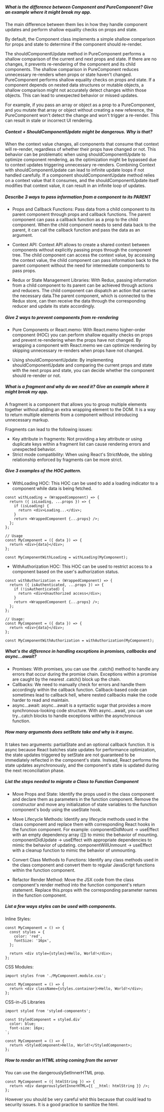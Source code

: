 ##### What is the difference between Component and PureComponent? Give an example where it might break my app.

The main difference between them lies in how they handle component updates and perform shallow equality checks on props and state.

By default, the Component class implements a simple shallow comparison for props and state to determine if the component should re-render.

The shouldComponentUpdate method in PureComponent performs a shallow comparison of the current and next props and state. If there are no changes, it prevents re-rendering of the component and its child components. The shallow comparison in PureComponent reduces unnecessary re-renders when props or state haven't changed.
PureComponent performs shallow equality checks on props and state. If a component depends on nested data structures or mutable objects, a shallow comparison might not accurately detect changes within those objects. This can lead to unexpected behavior or missed updates.

For example, if you pass an array or object as a prop to a PureComponent, and you mutate that array or object without creating a new reference, the PureComponent won't detect the change and won't trigger a re-render. This can result in stale or incorrect UI rendering.

##### Context + ShouldComponentUpdate might be dangerous. Why is that?

When the context value changes, all components that consume that context will re-render, regardless of whether their props have changed or not.
This behavior can be problematic when using shouldComponentUpdate to optimize component rendering, as the optimization might be bypassed due to context updates triggering unnecessary re-renders.
Combining Context with shouldComponentUpdate can lead to infinite update loops if not handled carefully. If a component shouldComponentUpdate method relies on a context value that it consumes, and the shouldComponentUpdate itself modifies that context value, it can result in an infinite loop of updates.

##### Describe 3 ways to pass information from a component to its PARENT

- Props and Callback Functions:
  Pass data from a child component to its parent component through props and callback functions.
  The parent component can pass a callback function as a prop to the child component. When the child component needs to send data back to the parent, it can call the callback function and pass the data as an argument.

- Context API:
  Context API allows to create a shared context between components without explicitly passing props through the component tree.
  The child component can access the context value, by accessing the context value, the child component can pass information back to the parent component without the need for intermediate components to pass props.

- Redux or State Management Libraries:
  With Redux, passing information from a child component to its parent can be achieved through actions and reducers.
  The child component can dispatch an action that carries the necessary data.The parent component, which is connected to the Redux store, can then receive the data through the corresponding reducer and update its state accordingly.

##### Give 2 ways to prevent components from re-rendering

- Pure Components or React.memo:
  With React.memo higher-order component (HOC) you can perform shallow equality checks on props and prevent re-rendering when the props have not changed. By wrapping a component with React.memo we can optimize rendering by skipping unnecessary re-renders when props have not changed.

- Using shouldComponentUpdate:
  By implementing shouldComponentUpdate and comparing the current props and state with the next props and state, you can decide whether the component should re-render or not.

##### What is a fragment and why do we need it? Give an example where it might break my app.

A fragment is a component that allows you to group multiple elements together without adding an extra wrapping element to the DOM. It is a way to return multiple elements from a component without introducing unnecessary markup.

Fragments can lead to the following issues:

- Key attribute in fragments: Not providing a key attribute or using duplicate keys within a fragment list can cause rendering errors and unexpected behavior.
- Strict mode compatibility: When using React's StrictMode, the sibling relationship enforced by fragments can be more strict.

##### Give 3 examples of the HOC pattern.

- WithLoading HOC:
  This HOC can be used to add a loading indicator to a component while data is being fetched.

```
const withLoading = (WrappedComponent) => {
  return ({ isLoading, ...props }) => {
    if (isLoading) {
      return <div>Loading...</div>;
    }
    return <WrappedComponent {...props} />;
  };
};

// Usage
const MyComponent = ({ data }) => {
  return <div>{data}</div>;
};

const MyComponentWithLoading = withLoading(MyComponent);
```

- WithAuthorization HOC:
  This HOC can be used to restrict access to a component based on the user's authorization status.

```
const withAuthorization = (WrappedComponent) => {
  return ({ isAuthenticated, ...props }) => {
    if (!isAuthenticated) {
      return <div>Unauthorized access</div>;
    }
    return <WrappedComponent {...props} />;
  };
};

// Usage:
const MyComponent = ({ data }) => {
  return <div>{data}</div>;
};

const MyComponentWithAuthorization = withAuthorization(MyComponent);
```

##### What's the difference in handling exceptions in promises, callbacks and async...await?

- Promises:
  With promises, you can use the .catch() method to handle any errors that occur during the promise chain. Exceptions within a promise are caught by the nearest .catch() block up the chain.
- Callbacks:
  We need to manually check for errors and handle them accordingly within the callback function. Callback-based code can sometimes lead to callback hell, where nested callbacks make the code harder to read and maintain.
- async...await:
  async...await is a syntactic sugar that provides a more synchronous-looking code structure. With async...await, you can use try...catch blocks to handle exceptions within the asynchronous function.

##### How many arguments does setState take and why is it async.

It takes two arguments: partialState and an optional callback function.
It is async because React batches state updates for performance optimization, the state updates triggered by setState are not guaranteed to be immediately reflected in the component's state.
Instead, React performs the state updates asynchronously, and the component's state is updated during the next reconciliation phase.

##### List the steps needed to migrate a Class to Function Component

- Move Props and State:
  Identify the props used in the class component and declare them as parameters in the function component.
  Remove the constructor and move any initialization of state variables to the function component's body using the useState hook.

- Move Lifecycle Methods:
  Identify any lifecycle methods used in the class component and replace them with corresponding React hooks in the function component.
  For example:
  componentDidMount -> useEffect with an empty dependency array ([]) to mimic the behavior of mounting.
  componentDidUpdate -> useEffect with appropriate dependencies to mimic the behavior of updating.
  componentWillUnmount -> useEffect with a cleanup function to mimic the behavior of unmounting.

- Convert Class Methods to Functions:
  Identify any class methods used in the class component and convert them to regular JavaScript functions within the function component.

- Refactor Render Method:
  Move the JSX code from the class component's render method into the function component's return statement.
  Replace this.props with the corresponding parameter names in the function component.

##### List a few ways styles can be used with components.

Inline Styles:

```
const MyComponent = () => {
  const styles = {
    color: 'red',
    fontSize: '16px',
  };

  return <div style={styles}>Hello, World!</div>;
};
```

CSS Modules:

```
import styles from './MyComponent.module.css';

const MyComponent = () => {
  return <div className={styles.container}>Hello, World!</div>;
};
```

CSS-in-JS Libraries

```
import styled from 'styled-components';

const StyledComponent = styled.div`
  color: blue;
  font-size: 16px;
`;

const MyComponent = () => {
  return <StyledComponent>Hello, World!</StyledComponent>;
};
```

##### How to render an HTML string coming from the server

You can use the dangerouslySetInnerHTML prop.

```
const MyComponent = ({ htmlString }) => {
  return <div dangerouslySetInnerHTML={{ __html: htmlString }} />;
};

```

However you should be very careful whit this because that could lead to security issues. It is a good practice to sanitize the html.
